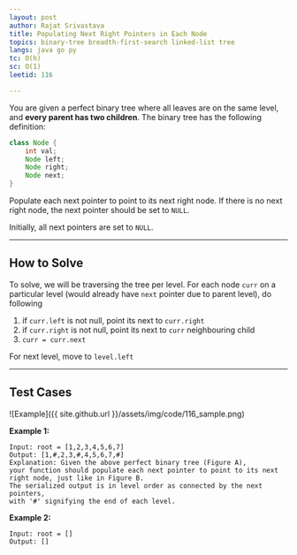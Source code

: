```yaml
---
layout: post
author: Rajat Srivastava
title: Populating Next Right Pointers in Each Node
topics: binary-tree breadth-first-search linked-list tree
langs: java go py
tc: O(h)
sc: O(1)
leetid: 116

---
```


You are given a perfect binary tree where all leaves are on the same level, and **every parent has two children**. 
The binary tree has the following definition:
```java
class Node {
    int val;
    Node left;
    Node right;
    Node next;
}
```
Populate each next pointer to point to its next right node. If there is no next right node, the next pointer should be set to `NULL`.

Initially, all next pointers are set to `NULL`.

---
## How to Solve

To solve, we will be traversing the tree per level.
For each node `curr` on a particular level (would already have `next` pointer due to parent level), do following
1. if `curr.left` is not null, point its next to `curr.right`
2. if `curr.right` is not null, point its next to `curr` neighbouring child
3. `curr = curr.next`

For next level, move to `level.left`

---
## Test Cases

![Example]({{ site.github.url }}/assets/img/code/116_sample.png)

**Example 1:**
```
Input: root = [1,2,3,4,5,6,7]
Output: [1,#,2,3,#,4,5,6,7,#]
Explanation: Given the above perfect binary tree (Figure A), 
your function should populate each next pointer to point to its next right node, just like in Figure B. 
The serialized output is in level order as connected by the next pointers, 
with '#' signifying the end of each level.
```

**Example 2:**
```
Input: root = []
Output: []
```